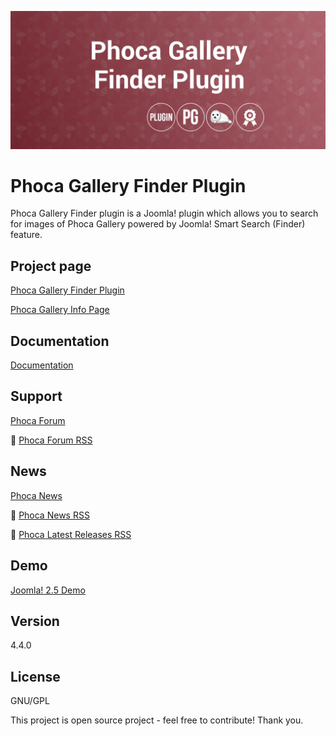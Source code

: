 



![Phoca Gallery Finder Plugin](https://github.com/PhocaCz/PhocaGalleryFinderPlugin/blob/master/phocagallery.png?raw=true)

# Phoca Gallery Finder Plugin



Phoca Gallery Finder plugin is a Joomla! plugin which allows you to search for images of Phoca Gallery powered by Joomla! Smart Search (Finder) feature.



## Project page

[Phoca Gallery Finder Plugin](https://www.phoca.cz/phoca-gallery-finder-plugin)

[Phoca Gallery Info Page](https://www.phoca.cz/project/phocagallery-joomla-gallery)



## Documentation

[Documentation](https://www.phoca.cz/documentation/category/106-phoca-gallery-finder-plugin)





## Support

[Phoca Forum](https://www.phoca.cz/forum)

:bell: [Phoca Forum RSS](https://www.phoca.cz/forum/app.php/feed)



## News

[Phoca News](https://www.phoca.cz/news)

:bell: [Phoca News RSS](https://www.phoca.cz/news?format=feed&type=rss)

:bell: [Phoca Latest Releases RSS](https://www.phoca.cz/download/feed/111?format=feed&type=rss)



## Demo

[Joomla! 2.5 Demo](https://www.phoca.cz/joomlademo/)



## Version

4.4.0



## License

GNU/GPL



This project is open source project - feel free to contribute! Thank you.
